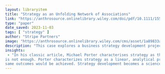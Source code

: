 ```yaml
---
layout: libraryitem
title: "Strategy as an Unfolding Network of Associations"
link: "https://anthrosource.onlinelibrary.wiley.com/doi/pdf/10.1111/1559-8918.2016.01102"
type: "paper"
date_saved: 2023-11-03
tags: [ "strategy" ]
author: "Stripe Partners"
image: "https://anthrosource.onlinelibrary.wiley.com/cms/asset/1a89833a-592f-4e7a-ad67-37b1c4f722c4/epic.2016.2016.issue-1.cover.jpg?trick=1699021192980"
description: "This case explores a business strategy development project run by Stripe Partners for a London-based online healthcare company, Dr Ed. The first part lays out the details of the process: an intense f..."
insights:
 - "In his classic article, Michael Porter characterises strategy as the need to make difficult choices. He argues “with so many forces at work against making choices and trade-offs in organizations, a clear intellectual framework to guide strategy is a necessary counterweight” (Porter 1996). However, the evidence explored here suggests that an intellectual framework
is not enough. Porter characterizes strategy as a linear, analytical process that produces a static set of written materials outlining the agreed direction and set of decisions. Strategy is, in theory, independent of the people, context and environment in which it is conceived. In this view, the strategy document could be shared with an equally competent management team and the
same outcomes would be achieved. Strategy development becomes a science, the products of which recede into a ‘black box’ (Latour 1987), thereafter usable by other qualified business ‘scientists’. However, as the evidence has demonstrated in this case study, the range of outcomes are often contingent and not the result of a linear process. They are the product of an ongoing and complex interaction of people, experiences, artefacts and decisions that plays out over time. In this sense strategy can be seen an unfolding network of associations, not a static, disembodied document. If we stop thinking about ‘strategy as a document’ and start thinking about ‘strategy as a network’, then this reframes how we think about effective strategy. At the centre of this sits the question of knowledge management. In the ‘strategy as document’ paradigm, it is assumed that formalised knowledge is infinitely transferable. In the ‘strategy as network’ paradigm, it is assumed that knowledge is contingent on participation in the network."
---
```


